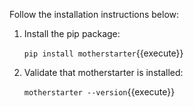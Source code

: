 Follow the installation instructions below:

1. Install the pip package:

    `pip install motherstarter`{{execute}}

2. Validate that motherstarter is installed:

    `motherstarter --version`{{execute}}

